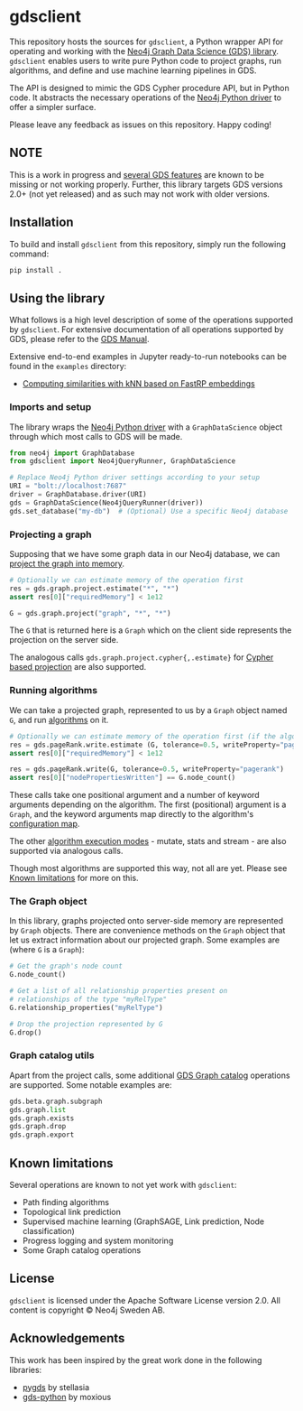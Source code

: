 # gdsclient

This repository hosts the sources for `gdsclient`, a Python wrapper API for operating and working with the [Neo4j Graph Data Science (GDS) library](https://github.com/neo4j/graph-data-science).
`gdsclient` enables users to write pure Python code to project graphs, run algorithms, and define and use machine learning pipelines in GDS.

The API is designed to mimic the GDS Cypher procedure API, but in Python code.
It abstracts the necessary operations of the [Neo4j Python driver](https://neo4j.com/docs/python-manual/current/) to offer a simpler surface.

Please leave any feedback as issues on this repository.
Happy coding!


## NOTE

This is a work in progress and [several GDS features](#known-limitations) are known to be missing or not working properly.
Further, this library targets GDS versions 2.0+ (not yet released) and as such may not work with older versions.


## Installation

To build and install `gdsclient` from this repository, simply run the following command:

```bash
pip install .
```


## Using the library

What follows is a high level description of some of the operations supported by `gdsclient`.
For extensive documentation of all operations supported by GDS, please refer to the [GDS Manual](https://neo4j.com/docs/graph-data-science/current/).

Extensive end-to-end examples in Jupyter ready-to-run notebooks can be found in the `examples` directory:

* [Computing similarities with kNN based on FastRP embeddings](examples/fastrp-and-knn.ipynb)


### Imports and setup

The library wraps the [Neo4j Python driver](https://neo4j.com/docs/python-manual/current/) with a `GraphDataScience` object through which most calls to GDS will be made.

```python
from neo4j import GraphDatabase
from gdsclient import Neo4jQueryRunner, GraphDataScience

# Replace Neo4j Python driver settings according to your setup
URI = "bolt://localhost:7687"
driver = GraphDatabase.driver(URI)
gds = GraphDataScience(Neo4jQueryRunner(driver))
gds.set_database("my-db")  # (Optional) Use a specific Neo4j database
```


### Projecting a graph

Supposing that we have some graph data in our Neo4j database, we can [project the graph into memory](https://neo4j.com/docs/graph-data-science/current/graph-create/).

```python
# Optionally we can estimate memory of the operation first
res = gds.graph.project.estimate("*", "*")
assert res[0]["requiredMemory"] < 1e12

G = gds.graph.project("graph", "*", "*")
```

The `G` that is returned here is a `Graph` which on the client side represents the projection on the server side.

The analogous calls `gds.graph.project.cypher{,.estimate}` for [Cypher based projection](https://neo4j.com/docs/graph-data-science/current/graph-create-cypher/) are also supported.


### Running algorithms

We can take a projected graph, represented to us by a `Graph` object named `G`, and run [algorithms](https://neo4j.com/docs/graph-data-science/current/algorithms/) on it.

```python
# Optionally we can estimate memory of the operation first (if the algo supports it)
res = gds.pageRank.write.estimate (G, tolerance=0.5, writeProperty="pagerank")
assert res[0]["requiredMemory"] < 1e12

res = gds.pageRank.write(G, tolerance=0.5, writeProperty="pagerank")
assert res[0]["nodePropertiesWritten"] == G.node_count()
```

These calls take one positional argument and a number of keyword arguments depending on the algorithm.
The first (positional) argument is a `Graph`, and the keyword arguments map directly to the algorithm's [configuration map](https://neo4j.com/docs/graph-data-science/current/common-usage/running-algos/#algorithms-syntax-configuration-parameters).

The other [algorithm execution modes](https://neo4j.com/docs/graph-data-science/current/common-usage/running-algos/) - mutate, stats and stream - are also supported via analogous calls.

Though most algorithms are supported this way, not all are yet.
Please see [Known limitations](#known-limitations) for more on this.


### The Graph object

In this library, graphs projected onto server-side memory are represented by `Graph` objects.
There are convenience methods on the `Graph` object that let us extract information about our projected graph.
Some examples are (where `G` is a `Graph`):

```python
# Get the graph's node count
G.node_count()

# Get a list of all relationship properties present on
# relationships of the type "myRelType"
G.relationship_properties("myRelType")

# Drop the projection represented by G
G.drop()
```


### Graph catalog utils

Apart from the project calls, some additional [GDS Graph catalog](https://neo4j.com/docs/graph-data-science/current/management-ops/graph-catalog-ops/) operations are supported. Some notable examples are:

```python
gds.beta.graph.subgraph
gds.graph.list
gds.graph.exists
gds.graph.drop
gds.graph.export
```


## Known limitations

Several operations are known to not yet work with `gdsclient`:

* Path finding algorithms
* Topological link prediction
* Supervised machine learning (GraphSAGE, Link prediction, Node classification)
* Progress logging and system monitoring
* Some Graph catalog operations


## License

`gdsclient` is licensed under the Apache Software License version 2.0.
All content is copyright © Neo4j Sweden AB.


## Acknowledgements

This work has been inspired by the great work done in the following libraries:

* [pygds](https://github.com/stellasia/pygds) by stellasia
* [gds-python](https://github.com/moxious/gds-python) by moxious
